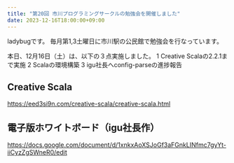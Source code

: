 ```yaml
---
title: "第20回 市川プログラミングサークルの勉強会を開催しました"
date: 2023-12-16T18:00:00+09:00
---
```


ladybugです。
毎月第1,3土曜日に市川駅の公民館で勉強会を行なっています。

本日、12月16日（土）は、以下の３点実施しました。
1 Creative Scalaの2.2.1まで実施
2 Scalaの環境構築
3 igu社長へconfig-parseの進捗報告

## Creative Scala
https://eed3si9n.com/creative-scala/creative-scala.html

## 電子版ホワイトボード（igu社長作）
https://docs.google.com/document/d/1xnkxAoXSJoGf3aFGnkLINfmc7gyYt-iiCyzZgSWneR0/edit
